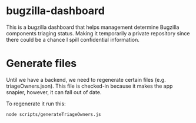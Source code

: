 # bugzilla-dashboard
This is a bugzilla dashboard that helps management determine Bugzilla components triaging status. Making it temporarily a private repository since there could be a chance I spill confidential information.

# Generate files
Until we have a backend, we need to regenerate certain files (e.g. triageOwners.json).
This file is checked-in because it makes the app snapier, however, it can fall out of date.

To regenerate it run this:
```
node scripts/generateTriageOwners.js
```